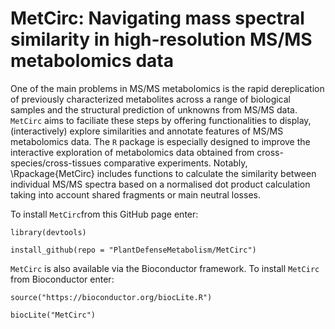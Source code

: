 
MetCirc: Navigating mass spectral similarity in high-resolution MS/MS 
metabolomics data
===========

One of the main problems in MS/MS metabolomics is the rapid dereplication of 
previously characterized metabolites across a range of biological samples and 
the structural prediction of unknowns from MS/MS data. `MetCirc` aims to 
faciliate these steps by offering functionalities to display, 
(interactively) explore similarities and annotate features of MS/MS metabolomics 
data. The `R` package is especially designed to 
improve the interactive exploration of metabolomics data obtained from 
cross-species/cross-tissues comparative experiments. Notably, \Rpackage{MetCirc} 
includes functions to calculate the similarity between individual MS/MS 
spectra based on a normalised dot product calculation taking into account 
shared fragments or main neutral losses.


To install `MetCirc`from this GitHub page enter:

`library(devtools)` 

`install_github(repo = "PlantDefenseMetabolism/MetCirc")`


`MetCirc` is also available via the Bioconductor framework. To install 
`MetCirc` from Bioconductor enter: 

`source("https://bioconductor.org/biocLite.R")`

`biocLite("MetCirc")`
